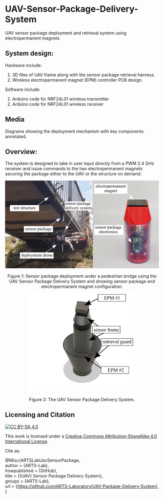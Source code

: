 # UAV-Sensor-Package-Delivery-System
UAV sensor package deployment and retrieval system using electropermanent magnets


## System design:
Hardware include:
1. 3D files of UAV frame along with the sensor package retrieval harness.
2. Wireless electropermanent magnet (EPM) controller PCB design.

Software include:
1. Arduino code for NRF24L01 wireless transmitter
2. Arduino code for NRF24L01 wireless receiver

## Media
Diagrams showing the deployment mechanism with key components annotated.

## Overview:
The system is designed to take in user input directly from a PWM 2.4 GHz receiver and issue commands to the two electropermanent magnets securing the package either to the UAV or the structure on demand.



<p align="center">
<img src="media/UAV.jpg" alt="drawing" width="600"/>
</p>
<p align="center">
Figure 1: Sensor package deployment under a pedestrian bridge using the UAV Sensor Package Delivery System and showing sensor package and electropermanent magnet configuration.
</p>



<p align="center">
<img src="media/system.jpg" alt="drawing" width="350"/>
</p>
<p align="center">
Figure 2: The UAV Sensor Package Delivery System. 
</p>






## Licensing and Citation

[![CC BY-SA 4.0][cc-by-sa-shield]][cc-by-sa]

This work is licensed under a
[Creative Commons Attribution-ShareAlike 4.0 International License][cc-by-sa].

[cc-by-sa]: http://creativecommons.org/licenses/by-sa/4.0/
[cc-by-sa-image]: https://licensebuttons.net/l/by-sa/4.0/88x31.png
[cc-by-sa-shield]: https://img.shields.io/badge/License-CC%20BY--SA%204.0-lightgrey.svg


Cite as:

@Misc{ARTSLabUavSensorPackage,    
  author = {ARTS-Lab},  
  howpublished = {GitHub},  
  title  = {{UAV} Sensor Package Delivery System},   
  groups = {ARTS-Lab},    
  url    = {https://github.com/ARTS-Laboratory/UAV-Package-Delivery-System},   
}
